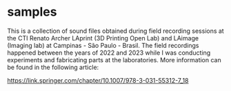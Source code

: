 # samples

This is a collection of sound files obtained during field recording sessions at the CTI Renato Archer LAprint (3D Printing Open Lab) and LAimage (Imaging lab) at Campinas - São Paulo - Brasil. 
The field recordings happened between the years of 2022 and 2023 while I was conducting experiments and fabricating parts at the laboratories.
More information can be found in the following article:

https://link.springer.com/chapter/10.1007/978-3-031-55312-7_18

